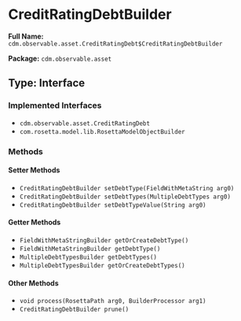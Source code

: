 # CreditRatingDebtBuilder

**Full Name:** `cdm.observable.asset.CreditRatingDebt$CreditRatingDebtBuilder`

**Package:** `cdm.observable.asset`

## Type: Interface

### Implemented Interfaces

- `cdm.observable.asset.CreditRatingDebt`
- `com.rosetta.model.lib.RosettaModelObjectBuilder`

### Methods

#### Setter Methods

- `CreditRatingDebtBuilder setDebtType(FieldWithMetaString arg0)`
- `CreditRatingDebtBuilder setDebtTypes(MultipleDebtTypes arg0)`
- `CreditRatingDebtBuilder setDebtTypeValue(String arg0)`

#### Getter Methods

- `FieldWithMetaStringBuilder getOrCreateDebtType()`
- `FieldWithMetaStringBuilder getDebtType()`
- `MultipleDebtTypesBuilder getDebtTypes()`
- `MultipleDebtTypesBuilder getOrCreateDebtTypes()`

#### Other Methods

- `void process(RosettaPath arg0, BuilderProcessor arg1)`
- `CreditRatingDebtBuilder prune()`

